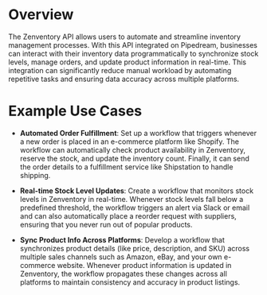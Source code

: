 # Overview

The Zenventory API allows users to automate and streamline inventory management processes. With this API integrated on Pipedream, businesses can interact with their inventory data programmatically to synchronize stock levels, manage orders, and update product information in real-time. This integration can significantly reduce manual workload by automating repetitive tasks and ensuring data accuracy across multiple platforms.

# Example Use Cases

- **Automated Order Fulfillment**: Set up a workflow that triggers whenever a new order is placed in an e-commerce platform like Shopify. The workflow can automatically check product availability in Zenventory, reserve the stock, and update the inventory count. Finally, it can send the order details to a fulfillment service like Shipstation to handle shipping.

- **Real-time Stock Level Updates**: Create a workflow that monitors stock levels in Zenventory in real-time. Whenever stock levels fall below a predefined threshold, the workflow triggers an alert via Slack or email and can also automatically place a reorder request with suppliers, ensuring that you never run out of popular products.

- **Sync Product Info Across Platforms**: Develop a workflow that synchronizes product details (like price, description, and SKU) across multiple sales channels such as Amazon, eBay, and your own e-commerce website. Whenever product information is updated in Zenventory, the workflow propagates these changes across all platforms to maintain consistency and accuracy in product listings.
